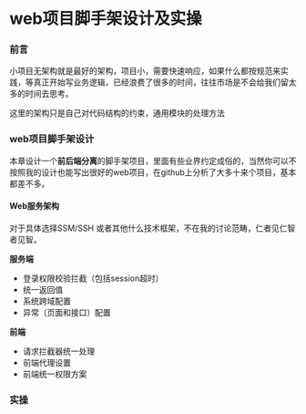 # web项目脚手架设计及实操

### 前言

小项目无架构就是最好的架构，项目小，需要快速响应，如果什么都按规范来实践，等真正开始写业务逻辑，已经浪费了很多的时间，往往市场是不会给我们留太多的时间去思考。

这里的架构只是自己对代码结构的约束，通用模块的处理方法

### web项目脚手架设计

本章设计一个**前后端分离**的脚手架项目，里面有些业界约定成俗的，当然你可以不按照我的设计也能写出很好的web项目，在github上分析了大多十来个项目，基本都差不多。

#### Web服务架构 <a id="web&#x670D;&#x52A1;&#x67B6;&#x6784;"></a>

对于具体选择SSM/SSH 或者其他什么技术框架，不在我的讨论范畴，仁者见仁智者见智。

**服务端**

* 登录权限校验拦截（包括session超时）
* 统一返回值
* 系统跨域配置
* 异常（页面和接口）配置

**前端**

* 请求拦截器统一处理
* 前端代理设置
* 前端统一权限方案

### 实操

